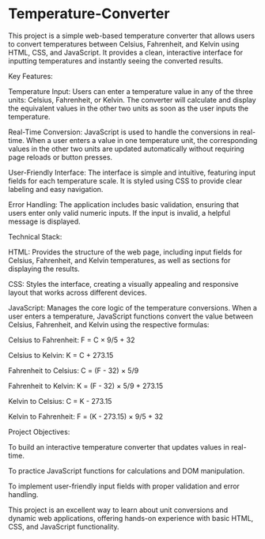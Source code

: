 # Temperature-Converter
This project is a simple web-based temperature converter that allows users to convert temperatures between Celsius, Fahrenheit, and Kelvin using HTML, CSS, and JavaScript. It provides a clean, interactive interface for inputting temperatures and instantly seeing the converted results.

Key Features:

Temperature Input: Users can enter a temperature value in any of the three units: Celsius, Fahrenheit, or Kelvin. The converter will calculate and display the equivalent values in the other two units as soon as the user inputs the temperature.

Real-Time Conversion: JavaScript is used to handle the conversions in real-time. When a user enters a value in one temperature unit, the corresponding values in the other two units are updated automatically without requiring page reloads or button presses.

User-Friendly Interface: The interface is simple and intuitive, featuring input fields for each temperature scale. It is styled using CSS to provide clear labeling and easy navigation.

Error Handling: The application includes basic validation, ensuring that users enter only valid numeric inputs. If the input is invalid, a helpful message is displayed.

Technical Stack:

HTML: Provides the structure of the web page, including input fields for Celsius, Fahrenheit, and Kelvin temperatures, as well as sections for displaying the results.

CSS: Styles the interface, creating a visually appealing and responsive layout that works across different devices.

JavaScript: Manages the core logic of the temperature conversions. When a user enters a temperature, JavaScript functions convert the value between Celsius, Fahrenheit, and Kelvin using the respective formulas:

Celsius to Fahrenheit: F = C × 9/5 + 32

Celsius to Kelvin: K = C + 273.15

Fahrenheit to Celsius: C = (F - 32) × 5/9

Fahrenheit to Kelvin: K = (F - 32) × 5/9 + 273.15

Kelvin to Celsius: C = K - 273.15

Kelvin to Fahrenheit: F = (K - 273.15) × 9/5 + 32


Project Objectives:

To build an interactive temperature converter that updates values in real-time.

To practice JavaScript functions for calculations and DOM manipulation.

To implement user-friendly input fields with proper validation and error handling.

This project is an excellent way to learn about unit conversions and dynamic web applications, offering hands-on experience with basic HTML, CSS, and JavaScript functionality.
